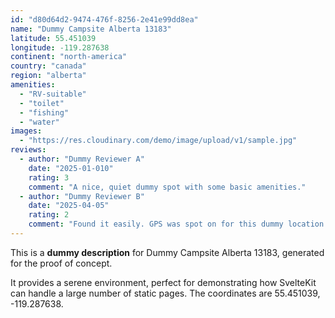 ```yaml
---
id: "d80d64d2-9474-476f-8256-2e41e99dd8ea"
name: "Dummy Campsite Alberta 13183"
latitude: 55.451039
longitude: -119.287638
continent: "north-america"
country: "canada"
region: "alberta"
amenities:
  - "RV-suitable"
  - "toilet"
  - "fishing"
  - "water"
images:
  - "https://res.cloudinary.com/demo/image/upload/v1/sample.jpg"
reviews:
  - author: "Dummy Reviewer A"
    date: "2025-01-010"
    rating: 3
    comment: "A nice, quiet dummy spot with some basic amenities."
  - author: "Dummy Reviewer B"
    date: "2025-04-05"
    rating: 2
    comment: "Found it easily. GPS was spot on for this dummy location."
---
```


This is a **dummy description** for Dummy Campsite Alberta 13183, generated for the proof of concept.

It provides a serene environment, perfect for demonstrating how SvelteKit can handle a large number of static pages. The coordinates are 55.451039, -119.287638.
